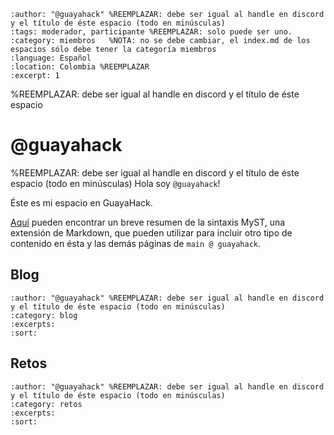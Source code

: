 
```{post} 2023-07-18  %REEMPLAZAR
:author: "@guayahack" %REEMPLAZAR: debe ser igual al handle en discord y el título de éste espacio (todo en minúsculas)
:tags: moderador, participante %REEMPLAZAR: solo puede ser uno.
:category: miembros   %NOTA: no se debe cambiar, el index.md de los espacios sólo debe tener la categoría miembros
:language: Español
:location: Colombia %REEMPLAZAR
:excerpt: 1
```

%REEMPLAZAR: debe ser igual al handle en discord y el título de éste espacio

# @guayahack 

%REEMPLAZAR: debe ser igual al handle en discord y el título de éste espacio (todo en minúsculas)
Hola soy `@guayahack`! 

Éste es mi espacio en GuayaHack.

[Aquí](https://myst-parser.readthedocs.io/en/latest/syntax/typography.html) pueden encontrar un breve resumen de la sintaxis MyST, una extensión de Markdown, que pueden utilizar para incluir otro tipo de contenido en ésta y las demás páginas de `main @ guayahack`. 

## Blog

```{postlist}
:author: "@guayahack" %REEMPLAZAR: debe ser igual al handle en discord y el título de éste espacio (todo en minúsculas)
:category: blog
:excerpts:
:sort:
```

## Retos

```{postlist}
:author: "@guayahack" %REEMPLAZAR: debe ser igual al handle en discord y el título de éste espacio (todo en minúsculas)
:category: retos
:excerpts:
:sort:
```

